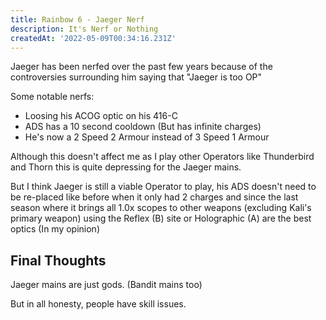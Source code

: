 ```yaml
---
title: Rainbow 6 - Jaeger Nerf
description: It's Nerf or Nothing
createdAt: '2022-05-09T00:34:16.231Z'
---
```


Jaeger has been nerfed over the past few years because of the controversies surrounding him saying that "Jaeger is too OP"

Some notable nerfs:

- Loosing his ACOG optic on his 416-C
- ADS has a 10 second cooldown (But has infinite charges)
- He's now a 2 Speed 2 Armour instead of 3 Speed 1 Armour

Although this doesn't affect me as I play other Operators like Thunderbird and Thorn this is quite depressing
for the Jaeger mains.

But I think Jaeger is still a viable Operator to play, his ADS doesn't need to be re-placed like before when it only had 2 charges and since the last season where it brings all 1.0x scopes to other weapons (excluding Kali's primary weapon) using the Reflex (B) site or Holographic (A) are the best optics (In my opinion)

## Final Thoughts

Jaeger mains are just gods. (Bandit mains too)

But in all honesty, people have skill issues.
